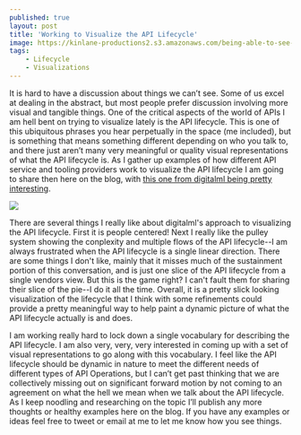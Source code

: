 ```yaml
---
published: true
layout: post
title: 'Working to Visualize the API Lifecycle'
image: https://kinlane-productions2.s3.amazonaws.com/being-able-to-see-the-api-lifecycle.png
tags:
    - Lifecycle
    - Visualizations
---
```

It is hard to have a discussion about things we can’t see. Some of us excel at dealing in the abstract, but most people prefer discussion involving more visual and tangible things. One of the critical aspects of the world of APIs I am hell bent on trying to visualize lately is the API lifecycle. This is one of this ubiquitous phrases you hear perpetually in the space (me included), but is something that means something different depending on who you talk to, and there just aren’t many very meaningful or quality visual representations of what the API lifecycle is. As I gather up examples of how different API service and tooling providers work to visualize the API lifecycle I am going to share then here on the blog, with [this one from digitalml being pretty interesting](https://www.digitalml.com/ignite-extended-service-lifecycle/).

[![](https://kinlane-productions2.s3.amazonaws.com/being-able-to-see-the-api-lifecycle.png)](https://www.digitalml.com/ignite-extended-service-lifecycle/)

There are several things I really like about digitalml's approach to visualizing the API lifecycle. First it is people centered! Next I really like the pulley system showing the conplexity and multiple flows of the API lifecycle--I am always frustrated when the API lifecycle is a single linear direction. There are some things I don't like, mainly that it misses much of the sustainment portion of this conversation, and is just one slice of the API lifecycle from a single vendors view. But this is the game right? I can't fault them for sharing their slice of the pie--I do it all the time. Overall, it is a pretty slick looking visualization of the lifecycle that I think with some refinements could provide a pretty meaningful way to help paint a dynamic picture of what the API lifecycle actually is and does.

I am working really hard to lock down a single vocabulary for describing the API lifecycle. I am also very, very, very interested in coming up with a set of visual representations to go along with this vocabulary. I feel like the API lifecycle should be dynamic in nature to meet the different needs of different types of API Operations, but I can’t get past thinking that we are collectively missing out on significant forward motion by not coming to an agreement on what the hell we mean when we talk about the API lifecycle. As I keep noodling and researching on the topic I’ll publish any more thoughts or healthy examples here on the blog. If you have any examples or ideas feel free to tweet or email at me to let me know how you see things.

